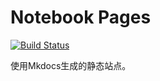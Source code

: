 # Notebook Pages

[![Build Status](https://travis-ci.org/lightyears1998/notebook-pages.svg?branch=master)](https://travis-ci.org/lightyears1998/notebook-pages)

使用Mkdocs生成的静态站点。
